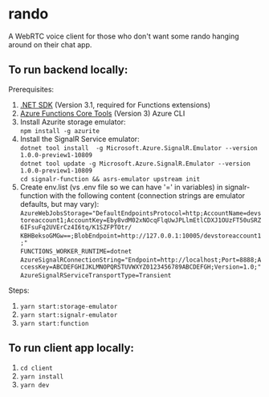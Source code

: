 # rando 
A WebRTC voice client for those who don't want some rando hanging around on their chat app.
 
## To run backend locally:  
  
Prerequisites:  
1. [.NET SDK](https://dotnet.microsoft.com/download) (Version 3.1, required for Functions extensions)
1. [Azure Functions Core Tools](https://docs.microsoft.com/en-us/azure/azure-functions/functions-run-local?tabs=windows%2Ccsharp%2Cbash#install-the-azure-functions-core-tools) (Version 3)
Azure CLI
1. Install Azurite storage emulator:  
`npm install -g azurite`
1. Install the SignalR Service emulator:  
`dotnet tool install  -g Microsoft.Azure.SignalR.Emulator --version 1.0.0-preview1-10809`  
`dotnet tool update -g Microsoft.Azure.SignalR.Emulator --version 1.0.0-preview1-10809`  
`cd signalr-function && asrs-emulator upstream init`
1. Create env.list (vs .env file so we can have '=' in variables) in signalr-function with the following content (connection strings are emulator defaults, but may vary):  
  `AzureWebJobsStorage="DefaultEndpointsProtocol=http;AccountName=devstoreaccount1;AccountKey=Eby8vdM02xNOcqFlqUwJPLlmEtlCDXJ1OUzFT50uSRZ6IFsuFq2UVErCz4I6tq/K1SZFPTOtr/`  `KBHBeksoGMGw==;BlobEndpoint=http://127.0.0.1:10005/devstoreaccount1;"`  
  `FUNCTIONS_WORKER_RUNTIME=dotnet`  
  `AzureSignalRConnectionString="Endpoint=http://localhost;Port=8888;AccessKey=ABCDEFGHIJKLMNOPQRSTUVWXYZ0123456789ABCDEFGH;Version=1.0;"`  
  `AzureSignalRServiceTransportType=Transient`  
  
Steps:  
1. `yarn start:storage-emulator`
1. `yarn start:signalr-emulator`
1. `yarn start:function`  

## To run client app locally:

1. `cd client`
1. `yarn install`
1. `yarn dev`
  
